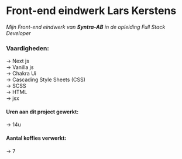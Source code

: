 # Front-end eindwerk Lars Kerstens

_Mijn Front-end eindwerk van **Syntra-AB** in de opleiding Full Stack Developer_

### Vaardigheden:

-> Next js <br>
-> Vanilla js <br>
-> Chakra Ui <br>
-> Cascading Style Sheets (CSS) <br>
-> SCSS <br>
-> HTML <br>
-> jsx <br>

#### Uren aan dit project gewerkt:

-> 14u

#### Aantal koffies verwerkt:

-> 7
